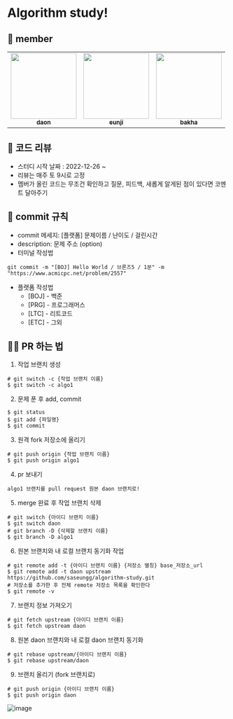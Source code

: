 # Algorithm study!

## 🔰 member
<table><tr><td align="center"><a href="https://github.com/saseungg"><img src="https://user-images.githubusercontent.com/115215178/222355046-97a53d5a-c3fb-4ad3-b7ed-d308c35eced0.jpeg" width="150px;" alt=""/><br /><sub><b>daon</b></a><br/></td>

<td align="center"><a href="https://github.com/dmswl2030"><img src="https://user-images.githubusercontent.com/115215178/210617937-28971c29-97cc-450c-991d-183aabd5a922.png" width="150px;" alt=""/><br /><sub><b>eunji</b></a><br/></td>

<td align="center"><a href="https://github.com/bakhacode"><img src="https://user-images.githubusercontent.com/115215178/222355205-d608114a-648a-4dce-bc92-b48568331b81.jpeg" width="150px;" alt=""/><br /><sub><b>bakha</b></a><br/></td>
</table>

## 🏁 코드 리뷰
- 스터디 시작 날짜 : 2022-12-26 ~
- 리뷰는 매주 토 9시로 고정
- 멤버가 올린 코드는 무조건 확인하고 질문, 피드백, 새롭게 알게된 점이 있다면 코멘트 달아주기

## 🏴 commit 규칙

- commit 메세지: [플랫폼] 문제이름 / 난이도 / 걸린시간
- description: 문제 주소 (option)
- 터미널 작성법
```
git commit -m "[BOJ] Hello World / 브론즈5 / 1분" -m "https://www.acmicpc.net/problem/2557"
```
- 플랫폼 작성법
  - [BOJ] - 백준
  - [PRG] - 프로그래머스
  - [LTC] - 리트코드
  - [ETC] - 그외
  
 ## 🏴‍☠️ PR 하는 법
 1. 작업 브랜치 생성

```
# git switch -c {작업 브랜치 이름}
$ git switch -c algo1
```

2. 문제 푼 후 add, commit

```
$ git status
$ git add {파일명}
$ git commit
```

3. 원격 fork 저장소에 올리기

```
# git push origin {작업 브랜치 이름}
$ git push origin algo1
```

4. pr 보내기

```
algo1 브랜치를 pull request 원본 daon 브랜치로!
```

5. merge 완료 후 작업 브랜치 삭제

```
# git switch {아이디 브랜치 이름}
$ git switch daon
# git branch -D {삭제할 브랜치 이름}
$ git branch -D algo1
```

6. 원본 브랜치와 내 로컬 브랜치 동기화 작업

```
# git remote add -t {아이디 브랜치 이름} {저장소 별칭} base_저장소_url
$ git remote add -t daon upstream https://github.com/saseungg/algorithm-study.git
# 저장소를 추가한 후 전체 remote 저장소 목록을 확인한다
$ git remote -v
```

7. 브랜치 정보 가져오기

```
# git fetch upstream {아이디 브랜치 이름}
$ git fetch upstream daon
```

8. 원본 daon 브랜치와 내 로컬 daon 브랜치 동기화

```
# git rebase upstream/{아이디 브랜치 이름}
$ git rebase upstream/daon
```

9. 브랜치 올리기 (fork 브랜치로)

```
# git push origin {아이디 브랜치 이름}
$ git push origin daon
```


 
  ![image](https://user-images.githubusercontent.com/115215178/222943043-f07a4926-1fc4-4347-b5fe-87cef95db0f6.png)

 

